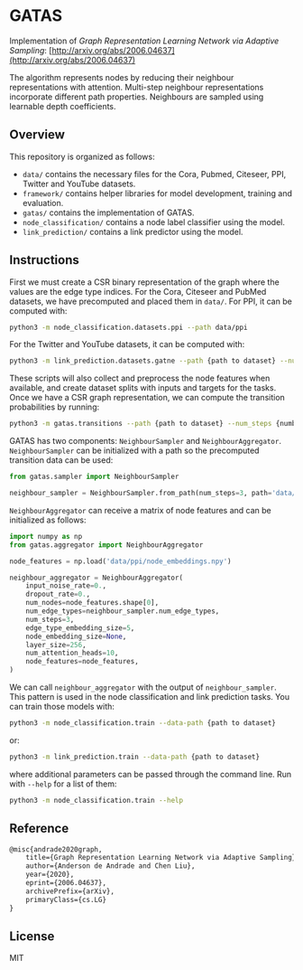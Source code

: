# GATAS
Implementation of *Graph Representation Learning Network via Adaptive Sampling*: [http://arxiv.org/abs/2006.04637](http://arxiv.org/abs/2006.04637)

The algorithm represents nodes by reducing their neighbour representations with attention. Multi-step neighbour representations incorporate different path properties. Neighbours are sampled using learnable depth coefficients.


## Overview
This repository is organized as follows:
- `data/` contains the necessary files for the Cora, Pubmed, Citeseer, PPI, Twitter and YouTube datasets.
- `framework/` contains helper libraries for model development, training and evaluation.
- `gatas/` contains the implementation of GATAS.
- `node_classification/` contains a node label classifier using the model.
- `link_prediction/` contains a link predictor using the model.


## Instructions
First we must create a CSR binary representation of the graph where the values are the edge type indices. For the Cora, Citeseer and PubMed datasets, we have precomputed and placed them in `data/`. For PPI, it can be computed with:

```bash
python3 -m node_classification.datasets.ppi --path data/ppi
```

For the Twitter and YouTube datasets, it can be computed with:
```bash
python3 -m link_prediction.datasets.gatne --path {path to dataset} --num-edge-types {number of edge types}
```

These scripts will also collect and preprocess the node features when available, and create dataset splits with inputs and targets for the tasks. Once we have a CSR graph representation, we can compute the transition probabilities by running:
```bash
python3 -m gatas.transitions --path {path to dataset} --num_steps {number of steps}
```

GATAS has two components: `NeighbourSampler` and `NeighbourAggregator`. `NeighbourSampler` can be initialized with a path so the precomputed transition data can be used:

```python
from gatas.sampler import NeighbourSampler

neighbour_sampler = NeighbourSampler.from_path(num_steps=3, path='data/ppi')
```

`NeighbourAggregator` can receive a matrix of node features and can be initialized as follows:
```python
import numpy as np
from gatas.aggregator import NeighbourAggregator

node_features = np.load('data/ppi/node_embeddings.npy')

neighbour_aggregator = NeighbourAggregator(
    input_noise_rate=0.,
    dropout_rate=0.,
    num_nodes=node_features.shape[0],
    num_edge_types=neighbour_sampler.num_edge_types,
    num_steps=3,
    edge_type_embedding_size=5,
    node_embedding_size=None,
    layer_size=256,
    num_attention_heads=10,
    node_features=node_features,
)
```

We can call `neighbour_aggregator` with the output of `neighbour_sampler`. This pattern is used in the node classification and link prediction tasks. You can train those models with:

```bash
python3 -m node_classification.train --data-path {path to dataset}
```

or:

```bash
python3 -m link_prediction.train --data-path {path to dataset}
```

where additional parameters can be passed through the command line. Run with `--help` for a list of them:

```bash
python3 -m node_classification.train --help
```


## Reference
```tex
@misc{andrade2020graph,
    title={Graph Representation Learning Network via Adaptive Sampling},
    author={Anderson de Andrade and Chen Liu},
    year={2020},
    eprint={2006.04637},
    archivePrefix={arXiv},
    primaryClass={cs.LG}
}
```


## License
MIT
